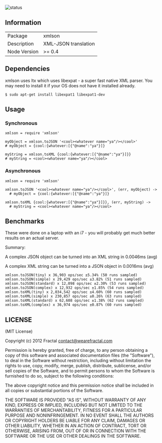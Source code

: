 ![status](https://secure.travis-ci.org/wearefractal/xmlson.png?branch=master)

## Information

<table>
<tr> 
<td>Package</td><td>xmlson</td>
</tr>
<tr>
<td>Description</td>
<td>XML-JSON translation</td>
</tr>
<tr>
<td>Node Version</td>
<td>>= 0.4</td>
</tr>
</table>

## Dependencies

xmlson uses ltx which uses libexpat - a super fast native XML parser. You may need to install it if your OS does not have it installed already.

```
$ sudo apt-get install libexpat1 libexpat1-dev
```

## Usage

### Synchronous

```coffee-script
xmlson = require 'xmlson'

myObject = xmlson.toJSON '<cool><whatever name="ya"/></cool>'
# myObject = {cool:{whatever:[{"@name":"ya"}]}

myString = xmlson.toXML {cool:{whatever:[{"@name":"ya"}]}}
# myString = <cool><whatever name="ya"/></cool>
```

### Asynchronous

```coffee-script
xmlson = require 'xmlson'

xmlson.toJSON '<cool><whatever name="ya"/></cool>', (err, myObject) ->
  # myObject = {cool:{whatever:[{"@name":"ya"}]}

xmlson.toXML {cool:{whatever:[{"@name":"ya"}]}}, (err, myString) ->
  # myString = <cool><whatever name="ya"/></cool>
```

## Benchmarks

These were done on a laptop with an i7 - you will probably get much better results on an actual server.

Summary: 

A complex JSON object can be turned into an XML string in 0.0046ms (avg)

A complex XML string can be turned into a JSON object in 0.0016ms (avg)

```
xmlson.toJSON(tiny) x 36,903 ops/sec ±5.34% (50 runs sampled)
xmlson.toJSON(simple) x 29,429 ops/sec ±3.82% (51 runs sampled)
xmlson.toJSON(standard) x 12,098 ops/sec ±2.30% (53 runs sampled)
xmlson.toJSON(complex) x 12,932 ops/sec ±1.85% (54 runs sampled)
xmlson.toXML(tiny) x 2,034,542 ops/sec ±4.60% (60 runs sampled)
xmlson.toXML(simple) x 230,857 ops/sec ±0.26% (63 runs sampled)
xmlson.toXML(standard) x 62,608 ops/sec ±1.38% (62 runs sampled)
xmlson.toXML(complex) x 36,974 ops/sec ±0.87% (60 runs sampled)
```

## LICENSE

(MIT License)

Copyright (c) 2012 Fractal <contact@wearefractal.com>

Permission is hereby granted, free of charge, to any person obtaining
a copy of this software and associated documentation files (the
"Software"), to deal in the Software without restriction, including
without limitation the rights to use, copy, modify, merge, publish,
distribute, sublicense, and/or sell copies of the Software, and to
permit persons to whom the Software is furnished to do so, subject to
the following conditions:

The above copyright notice and this permission notice shall be
included in all copies or substantial portions of the Software.

THE SOFTWARE IS PROVIDED "AS IS", WITHOUT WARRANTY OF ANY KIND,
EXPRESS OR IMPLIED, INCLUDING BUT NOT LIMITED TO THE WARRANTIES OF
MERCHANTABILITY, FITNESS FOR A PARTICULAR PURPOSE AND
NONINFRINGEMENT. IN NO EVENT SHALL THE AUTHORS OR COPYRIGHT HOLDERS BE
LIABLE FOR ANY CLAIM, DAMAGES OR OTHER LIABILITY, WHETHER IN AN ACTION
OF CONTRACT, TORT OR OTHERWISE, ARISING FROM, OUT OF OR IN CONNECTION
WITH THE SOFTWARE OR THE USE OR OTHER DEALINGS IN THE SOFTWARE.